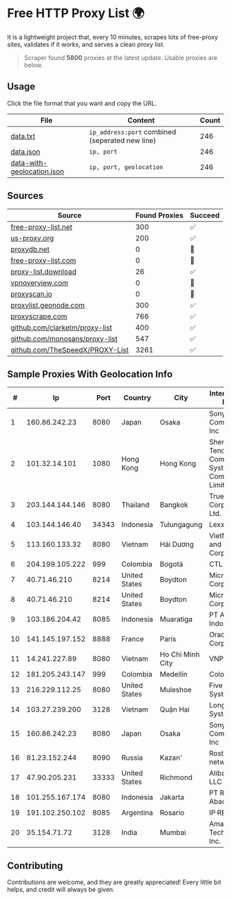 
# Free HTTP Proxy List 🌍

It is a lightweight project that, every 10 minutes, scrapes lots of free-proxy sites, validates if it works, and serves a clean proxy list.


> Scraper found **5800** proxies at the latest update. Usable proxies are below.

## Usage

Click the file format that you want and copy the URL.


|File|Content|Count|
|----|-------|-----|
|[data.txt](https://raw.githubusercontent.com/themiralay/Proxy-List-World/master/data.txt)|`ip_address:port` combined (seperated new line)|246|
|[data.json](https://raw.githubusercontent.com/themiralay/Proxy-List-World/master/data.json)|`ip, port`|246|
|[data-with-geolocation.json](https://raw.githubusercontent.com/themiralay/Proxy-List-World/master/data-with-geolocation.json)|`ip, port, geolocation`|246|

## Sources

|Source|Found Proxies|Succeed|
|------|-------------|-------|
|[free-proxy-list.net](https://free-proxy-list.net)|300|✅|
|[us-proxy.org](https://www.us-proxy.org)|200|✅|
|[proxydb.net](http://proxydb.net)|0|🚫|
|[free-proxy-list.com](https://free-proxy-list.com/?page=&port=&type%5B%5D=http&type%5B%5D=https&up_time=0&search=Search)|0|🚫|
|[proxy-list.download](https://www.proxy-list.download/HTTP)|26|✅|
|[vpnoverview.com](https://vpnoverview.com/privacy/anonymous-browsing/free-proxy-servers)|0|🚫|
|[proxyscan.io](https://www.proxyscan.io)|0|🚫|
|[proxylist.geonode.com](https://proxylist.geonode.com/api/proxy-list?limit=300&page=1&sort_by=lastChecked&sort_type=desc&protocols=http,https)|300|✅|
|[proxyscrape.com](https://api.proxyscrape.com/v2/?request=displayproxies&protocol=http&timeout=10000&country=all&ssl=all&anonymity=all)|766|✅|
|[github.com/clarketm/proxy-list](https://raw.githubusercontent.com/clarketm/proxy-list/master/proxy-list-raw.txt)|400|✅|
|[github.com/monosans/proxy-list](https://raw.githubusercontent.com/monosans/proxy-list/main/proxies/http.txt)|547|✅|
|[github.com/TheSpeedX/PROXY-List](https://raw.githubusercontent.com/TheSpeedX/PROXY-List/master/http.txt)|3261|✅|


## Sample Proxies With Geolocation Info

|#|Ip|Port|Country|City|Internet Service Provider|
|-|--|----|-------|----|-------------------------|
|1|160.86.242.23|8080|Japan|Osaka|Sony Network Communications Inc|
|2|101.32.14.101|1080|Hong Kong|Hong Kong|Shenzhen Tencent Computer Systems Company Limited|
|3|203.144.144.146|8080|Thailand|Bangkok|True Internet Corporation CO. Ltd.|
|4|103.144.146.40|34343|Indonesia|Tulungagung|Lexxa Data|
|5|113.160.133.32|8080|Vietnam|Hải Dương|VietNam Post and Telecom Corporation|
|6|204.199.105.222|999|Colombia|Bogotá|CTL Colombia|
|7|40.71.46.210|8214|United States|Boydton|Microsoft Corporation|
|8|40.71.46.210|8214|United States|Boydton|Microsoft Corporation|
|9|103.186.204.42|8085|Indonesia|Muaratiga|PT Afna Digital Indonesia|
|10|141.145.197.152|8888|France|Paris|Oracle Corporation|
|11|14.241.227.89|8080|Vietnam|Ho Chi Minh City|VNPT|
|12|181.205.243.147|999|Colombia|Medellín|Colombia Móvil|
|13|216.229.112.25|8080|United States|Muleshoe|Five Area Systems, LLC|
|14|103.27.239.200|3128|Vietnam|Quận Hai|Long Van System Solution|
|15|160.86.242.23|8080|Japan|Osaka|Sony Network Communications Inc|
|16|81.23.152.244|8090|Russia|Kazan'|Rostelecom networks|
|17|47.90.205.231|33333|United States|Richmond|Alibaba.com LLC|
|18|101.255.167.174|8080|Indonesia|Jakarta|PT Remala Abadi|
|19|191.102.250.102|8085|Argentina|Rosario|IP·RED|
|20|35.154.71.72|3128|India|Mumbai|Amazon Technologies Inc.|



## Contributing

Contributions are welcome, and they are greatly appreciated! Every
little bit helps, and credit will always be given.

